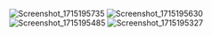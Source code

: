 ![Screenshot_1715195735](https://github.com/cemer99/gemini_ai_chat/assets/92156523/4830f62c-a3ba-409e-b003-552a5196d5c0)
![Screenshot_1715195630](https://github.com/cemer99/gemini_ai_chat/assets/92156523/e72328f2-73c2-41d0-bd2e-2e1de9f0dafa)
![Screenshot_1715195485](https://github.com/cemer99/gemini_ai_chat/assets/92156523/76cd7577-83e5-41e8-a66b-a8edf19e24d5)
![Screenshot_1715195327](https://github.com/cemer99/gemini_ai_chat/assets/92156523/7eafd549-99c3-4c55-9774-d099bd0b2096)
